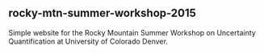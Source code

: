 ## rocky-mtn-summer-workshop-2015

Simple website for the Rocky Mountain Summer Workshop on Uncertainty Quantification at University of Colorado Denver.
